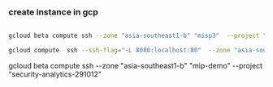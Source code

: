 ### create instance in gcp
```bash

```



```bash
gcloud beta compute ssh --zone "asia-southeast1-b" "misp3"  --project "security-analytics-291012"
```


```bash
gcloud compute  ssh --ssh-flag="-L 8080:localhost:80"  --zone "asia-southeast1-b" "mip-demo"  --project "security-analytics-291012"
```


gcloud beta compute ssh --zone "asia-southeast1-b" "mip-demo"  --project "security-analytics-291012"